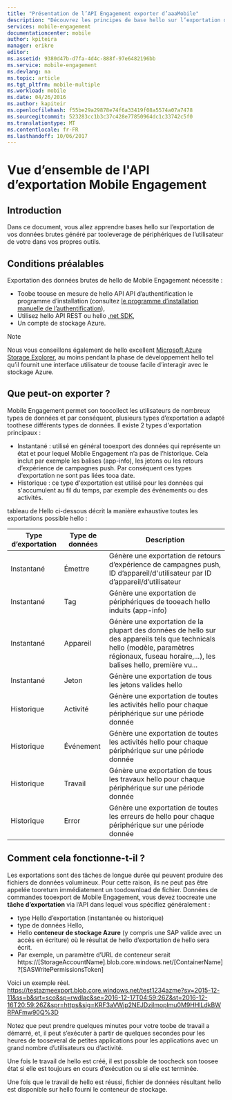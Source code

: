 ```yaml
---
title: "Présentation de l’API Engagement exporter d’aaaMobile"
description: "Découvrez les principes de base hello sur l’exportation de vos données brutes généré par tooleverage de périphériques de vos utilisateurs il dans vos propres outils"
services: mobile-engagement
documentationcenter: mobile
author: kpiteira
manager: erikre
editor: 
ms.assetid: 9380d47b-d7fa-4d4c-888f-97e6482196bb
ms.service: mobile-engagement
ms.devlang: na
ms.topic: article
ms.tgt_pltfrm: mobile-multiple
ms.workload: mobile
ms.date: 04/26/2016
ms.author: kapiteir
ms.openlocfilehash: f55be29a29878e74f6a33419f08a5574a07a7478
ms.sourcegitcommit: 523283cc1b3c37c428e77850964dc1c33742c5f0
ms.translationtype: MT
ms.contentlocale: fr-FR
ms.lasthandoff: 10/06/2017
---
```

# <a name="mobile-engagement-export-api-overview"></a>Vue d’ensemble de l'API d’exportation Mobile Engagement
## <a name="introduction"></a>Introduction
Dans ce document, vous allez apprendre bases hello sur l’exportation de vos données brutes généré par tooleverage de périphériques de l’utilisateur de votre dans vos propres outils.

## <a name="pre-requisites"></a>Conditions préalables
Exportation des données brutes de hello de Mobile Engagement nécessite :

* Toobe toouse en mesure de hello API API d’authentification le programme d’installation (consultez [le programme d’installation manuelle de l’authentification](mobile-engagement-api-authentication-manual.md)),
* Utilisez hello API REST ou hello [.net SDK](mobile-engagement-dotnet-sdk-service-api.md),
* Un compte de stockage Azure.

> [!NOTE]
> Nous vous conseillons également de hello excellent [Microsoft Azure Storage Explorer](http://storageexplorer.com/), au moins pendant la phase de développement hello tel qu’il fournit une interface utilisateur de toouse facile d’interagir avec le stockage Azure.
> 
> 

## <a name="what-can-be-exported"></a>Que peut-on exporter ?
Mobile Engagement permet son toocollect les utilisateurs de nombreux types de données et par conséquent, plusieurs types d’exportation a adapté toothese différents types de données.
Il existe 2 types d'exportation principaux :

* Instantané : utilisé en général tooexport des données qui représente un état et pour lequel Mobile Engagement n’a pas de l’historique. Cela inclut par exemple les balises (app-info), les jetons ou les retours d’expérience de campagnes push. Par conséquent ces types d’exportation ne sont pas liées tooa date.
* Historique : ce type d'exportation est utilisé pour les données qui s'accumulent au fil du temps, par exemple des événements ou des activités.

tableau de Hello ci-dessous décrit la manière exhaustive toutes les exportations possible hello :

| Type d’exportation | Type de données | Description |
| --- | --- | --- |
| Instantané |Émettre |Génère une exportation de retours d’expérience de campagnes push, ID d’appareil/d'utilisateur par ID d’appareil/d’utilisateur |
| Instantané |Tag |Génère une exportation de périphériques de tooeach hello induits (app-info) |
| Instantané |Appareil |Génère une exportation de la plupart des données de hello sur des appareils tels que technicals hello (modèle, paramètres régionaux, fuseau horaire,...), les balises hello, première vu... |
| Instantané |Jeton |Génère une exportation de tous les jetons valides hello |
| Historique |Activité |Génère une exportation de toutes les activités hello pour chaque périphérique sur une période donnée |
| Historique |Événement |Génère une exportation de toutes les activités hello pour chaque périphérique sur une période donnée |
| Historique |Travail |Génère une exportation de tous les travaux hello pour chaque périphérique sur une période donnée |
| Historique |Error |Génère une exportation de toutes les erreurs de hello pour chaque périphérique sur une période donnée |

## <a name="how-does-it-work"></a>Comment cela fonctionne-t-il ?
Les exportations sont des tâches de longue durée qui peuvent produire des fichiers de données volumineux. Pour cette raison, ils ne peut pas être appelée tooreturn immédiatement un toodownload de fichier.
Données de commandes tooexport de Mobile Engagement, vous devez toocreate une **tâche d’exportation** via l’API dans lequel vous spécifiez généralement :

* type Hello d’exportation (instantanée ou historique)
* type de données Hello,
* Hello **conteneur de stockage Azure** (y compris une SAP valide avec un accès en écriture) où le résultat de hello d’exportation de hello sera écrit.
* Par exemple, un paramètre d’URL de conteneur serait https://[StorageAccountName].blob.core.windows.net/[ContainerName]?[SASWritePermissionsToken]  

Voici un exemple réel. https://testazmeexport.blob.core.windows.net/test1234azme?sv=2015-12-11&ss=b&srt=sco&sp=rwdlac&se=2016-12-17T04:59:26Z&st=2016-12-16T20:59:26Z&spr=https&sig=KRF3aVWjp2NEJDzjlmoplmu0M9HHlLdkBWRPAFmw90Q%3D

Notez que peut prendre quelques minutes pour votre toobe de travail a démarré, et, il peut s’exécuter à partir de quelques secondes pour les heures de tooseveral de petites applications pour les applications avec un grand nombre d’utilisateurs ou d’activité.

Une fois le travail de hello est créé, il est possible de toocheck son toosee état si elle est toujours en cours d’exécution ou si elle est terminée.

Une fois que le travail de hello est réussi, fichier de données résultant hello est disponible sur hello fourni le conteneur de stockage.

